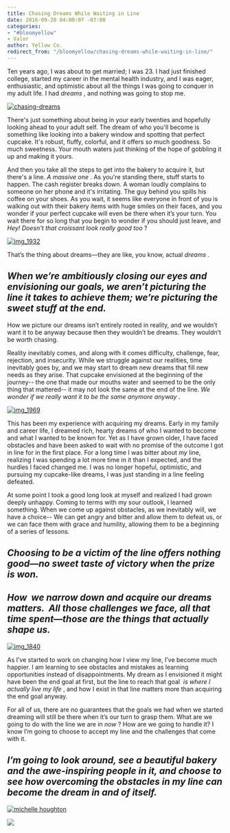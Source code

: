 ```yaml
---
title: Chasing Dreams While Waiting in Line
date: 2016-09-20 04:00:07 -07:00
categories:
- "#bloomyellow"
- Valor
author: Yellow Co.
redirect_from: "/bloomyellow/chasing-dreams-while-waiting-in-line/"
---
```


Ten years ago, I was about to get married; I was 23\. I had just finished college, started my career in the mental health industry, and I was eager, enthusiastic, and optimistic about all the things I was going to conquer in my adult life. I had _dreams_ , and nothing was going to stop me. 

[![chasing-dreams](https://yellow-blog-images.imgix.net/2016/09/Chasing-Dreams1.jpg)](https://yellow-blog-images.imgix.net/2016/09/Chasing-Dreams1.jpg)

There's just something about being in your early twenties and hopefully looking ahead to your adult self. The dream of who you'll become is something like looking into a bakery window and spotting that perfect cupcake. It's robust, fluffy, colorful, and it offers so much goodness. So much sweetness. Your mouth waters just thinking of the hope of gobbling it up and making it yours. 

And then you take all the steps to get into the bakery to acquire it, but there's a line. _A massive one_ . As you're standing there, stuff starts to happen. The cash register breaks down. A woman loudly complains to someone on her phone and it's irritating. The guy behind you spills his coffee on your shoes. As you wait, it seems like everyone in front of you is walking out with their bakery items with huge smiles on their faces, and you wonder if your perfect cupcake will even be there when it’s your turn. You wait there for so long that you begin to wonder if you should just leave, and  _Hey! Doesn't that croissant look really good too_ ?

[![img_1932](https://yellow-blog-images.imgix.net/2016/09/IMG_1932-1024x683.jpg)](https://yellow-blog-images.imgix.net/2016/09/IMG_1932.jpg)

That’s the thing about dreams—they are like, you know, actual _dreams_ .

## _When we’re ambitiously closing our eyes and envisioning our goals, we aren’t picturing the line it takes to achieve them; we’re picturing the sweet stuff at the end._

How we picture our dreams isn’t entirely rooted in reality, and we wouldn’t want it to be anyway because then they wouldn’t be dreams. They wouldn’t be worth chasing.

Reality inevitably comes, and along with it comes difficulty, challenge, fear, rejection, and insecurity. While we struggle against our realities, time inevitably goes by, and we may start to dream new dreams that fill new needs as they arise. That cupcake envisioned at the beginning of the journey-- the one that made our mouths water and seemed to be the only thing that mattered-- it may not look the same at the end of the line. _We wonder if we really want it to be the same anymore anyway_ . 

[![img_1969](https://yellow-blog-images.imgix.net/2016/09/IMG_1969.jpg)](https://yellow-blog-images.imgix.net/2016/09/IMG_1969.jpg)

This has been my experience with acquiring my dreams. Early in my family and career life, I dreamed rich, hearty dreams of who I wanted to become and what I wanted to be known for. Yet as I have grown older, I have faced obstacles and have been asked to wait with no promise of the outcome I got in line for in the first place. For a long time I was bitter about _my_ line, realizing I was spending a lot more time in it than I expected, and the hurdles I faced changed me. I was no longer hopeful, optimistic, and pursuing my cupcake-like dreams, I was just standing in a line feeling defeated.

At some point I took a good long look at myself and realized I had grown deeply unhappy. Coming to terms with my sour outlook, I learned something. When we come up against obstacles, as we inevitably will, we have a choice-- We can get angry and bitter and allow them to defeat us, or we can face them with grace and humility, allowing them to be a beginning of a series of lessons.

## _Choosing to be a victim of the line offers nothing good—no sweet taste of victory when the prize is won._

## _How  we narrow down and acquire our dreams  matters.  All those challenges we face, all that time spent—those are the things that actually shape us._

[![img_1840](https://yellow-blog-images.imgix.net/2016/09/IMG_1840.jpg)](https://yellow-blog-images.imgix.net/2016/09/IMG_1840.jpg)

As I’ve started to work on changing how I view my line, I’ve become much happier. I am learning to see obstacles and mistakes as learning opportunities instead of disappointments. My dream as I envisioned it might have been the end goal at first, but the line to reach that goal  _is where I actually live my life_ , and how I exist in that line matters more than acquiring the end goal anyway. 

For all of us, there are no guarantees that the goals we had when we started dreaming will still be there when it’s our turn to grasp them. What are we going to do with the line we are in _now_ ? How are we going to handle it? I know I’m going to choose to accept my line and the challenges that come with it.

## _I’m going to look around, see a beautiful bakery and the awe-inspiring people in it, and choose to see how overcoming the obstacles in my line can become the dream in and of itself._

[![michelle houghton](https://yellow-blog-images.imgix.net/2016/03/michelle-houghton.jpg)](http://www.thebraveryboard.com/)

![](https://lh3.googleusercontent.com/PLgiNHFRVmFsLP41efysqdUJ9SZ-AcJD3c5aX2chYUhgBTYI52sHFjId--lSB85ZE8liKk_tGGuQ32hJHUmjbw=s0)
